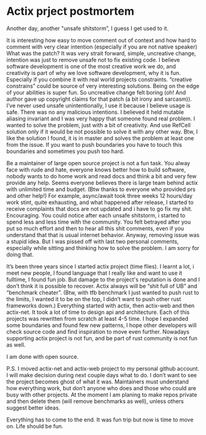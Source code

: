 # Actix prject postmortem

Another day, another "unsafe shitstorm”, I guess I get used to it.

It is interesting how easy to move comment out of context and how hard to comment with very clear intention (especially if you are not native speaker) What was the patch? It was very strait forward, simple, uncreative change, intention was just to remove unsafe not to fix existing code. I believe software development is one of the most creative work we do, and creativity is part of why we love software development, why it is fun. Especially if you combine it with real world projects constraints. “creative constrains” could be source of very interesting solutions. Being on the edge of your abilities is super fun. So uncreative change felt boring (oh! And author gave up copyright claims for that patch (a bit irony and sarcasm)). I’ve never used unsafe unintentionally, I use it because I believe usage is safe. There was no any malicious intentions. I believed it held mutable aliasing invariant and I was very happy that someone found real problem. I wanted to solve the problem, just with a bit of creativity. And use RefCell solution only if it would be not possible to solve it with any other way. Btw, I like the solution I found, it is in master and solves the problem at least one from the issue. If you want to push boundaries you have to touch this boundaries and sometimes you push too hard.

Be a maintainer of large open source project is not a fun task. You alway face with rude and hate, everyone knows better how to build software, nobody wants to do home work and read docs and think a bit and very few provide any help. Seems everyone believes there is large team behind actix with unlimited time and budget. (Btw thanks to everyone who provided prs and other help!) For example, async/await took three weeks 12 hours/day work stint, quite exhausting, and what happened after release, I started to receive complaints that docs are not updated and i have to go fix my shit. Encouraging. You could notice after each unsafe shitstorm, i started to spend less and less time with the community. You felt betrayed after you put so much effort and then to hear all this shit comments, even if you understand that that is usual internet behavior.  Anyway, removing issue was a stupid idea. But I was pissed off with last two personal comments, especially while sitting and thinking how to solve the problem. I am sorry for doing that.

It’s been three years since I started actix project (time flies). I learnt a lot, i meet new people, I found language that I really like and want to use it fulltime, I found fun job. But damage to the project's reputation is done and I don’t think it is possible to recover. Actix always will be “shit full of UB” and “benchmark cheater”. (Btw, with tfb benchmark I just wanted to push rust to the limits, I wanted it to be on the top, I didn’t want to push other rust frameworks down.) Everything started with actix, then actix-web and then actix-net. It took a lot of time to design api and architecture. Each of this projects was rewritten from scratch at least 4-5 time. I hope I expanded some boundaries and found few new patterns, I hope other developers will check source code and find inspiration to move even further. Nowadays supporting actix project is not fun, and be part of rust community is not fun as well.

I am done with open source. 

P.S. I moved actix-net and actix-web project to my personal github account. I will make decision during next couple days what to do. I don’t want to see the project becomes ghost of what it was. Maintainers must understand how everything work, but don’t anyone who does and those who could are busy with other projects. At the moment I am planing to make repos private and then delete them (will remove benchmarks as well), unless others suggest better ideas.

Everything has to come to the end. It was fun trip but now is time to move on. Life should be fun.
